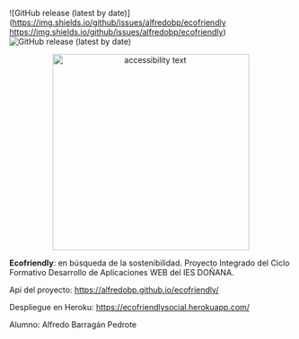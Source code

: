 
![GitHub release (latest by date)](https://img.shields.io/github/issues/alfredobp/ecofriendly https://img.shields.io/github/issues/alfredobp/ecofriendly)
![GitHub release (latest by date)](https://img.shields.io/github/v/release/alfredobp/ecofriendly)
<p align="center">

  <img src="https://ecofriendly.s3.eu-west-3.amazonaws.com/logo.png" width="350" alt="accessibility text">
</p>


**Ecofriendly**: en búsqueda de la sostenibilidad.
Proyecto Integrado del Ciclo Formativo Desarrollo de Aplicaciones WEB del IES DOÑANA.

Api del proyecto: https://alfredobp.github.io/ecofriendly/

Despliegue en Heroku: https://ecofriendlysocial.herokuapp.com/

Alumno: Alfredo Barragán Pedrote
